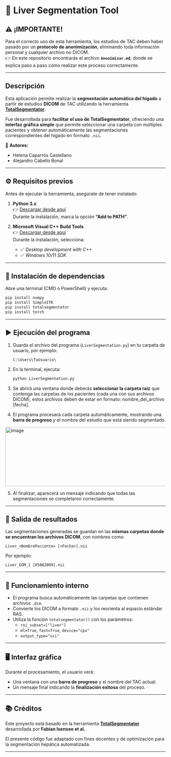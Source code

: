 # 🩻 Liver Segmentation Tool

## ⚠️ ¡IMPORTANTE!

Para el correcto uso de esta herramienta, los estudios de TAC deben haber pasado por un **protocolo de anonimización**, eliminando toda información personal y cualquier archivo no DICOM.  
👉 En este repositorio encontrarás el archivo **`Anonimizar.md`**, donde se explica paso a paso cómo realizar este proceso correctamente.

---

## Descripción

Esta aplicación permite realizar la **segmentación automática del hígado** a partir de estudios **DICOM** de TAC utilizando la herramienta [**TotalSegmentator**](https://github.com/wasserth/TotalSegmentator?tab=readme-ov-file).

Fue desarrollada para **facilitar el uso de TotalSegmentator**, ofreciendo una **interfaz gráfica simple** que permite seleccionar una carpeta con múltiples pacientes y obtener automáticamente las segmentaciones correspondientes del hígado en formato `.nii`.

📘 **Autores:**  
- Helena Caparrós Castellano  
- Alejandro Cabello Bonal  

---

## ⚙️ Requisitos previos

Antes de ejecutar la herramienta, asegúrate de tener instalado:

1. **Python 3.x**  
   👉 [Descargar desde aquí](https://www.python.org/downloads/)  
   Durante la instalación, marca la opción **“Add to PATH”**.

2. **Microsoft Visual C++ Build Tools**  
   👉 [Descargar desde aquí](https://visualstudio.microsoft.com/visual-cpp-build-tools/)  
   Durante la instalación, selecciona:
   - ✅ *Desktop development with C++*  
   - ✅ *Windows 10/11 SDK*

---

## 🧩 Instalación de dependencias

Abre una terminal (CMD o PowerShell) y ejecuta:

```bash
pip install numpy
pip install SimpleITK
pip install totalsegmentator
pip install torch
```

---

## ▶️ Ejecución del programa

1. Guarda el archivo del programa (`LiverSegmentation.py`) en tu carpeta de usuario, por ejemplo:
   ```
   C:\Users\TuUsuario\
   ```

2. En la terminal, ejecuta:

   ```bash
   python LiverSegmentation.py
   ```

3. Se abrirá una ventana donde deberás **seleccionar la carpeta raíz** que contenga las carpetas de los pacientes (cada una con sus archivos DICOM), estos archivos deben de estar en formato: nombre_del_archivo [fecha].

4. El programa procesará cada carpeta automáticamente, mostrando una **barra de progreso** y el nombre del estudio que está siendo segmentado.

<img width="531" height="185" alt="image" src="https://github.com/user-attachments/assets/fb67b467-65ce-4dc6-8ef5-d1bd7a1e5a65" />


5. Al finalizar, aparecerá un mensaje indicando que todas las segmentaciones se completaron correctamente.

---

## 💾 Salida de resultados

Las segmentaciones generadas se guardan en las **mismas carpetas donde se encuentran los archivos DICOM**, con nombres como:

```
Liver_<NombrePaciente> [<Fecha>].nii
```

Por ejemplo:
```
Liver_EOM_1 [05082009].nii
```

---

## 🧠 Funcionamiento interno

- El programa busca automáticamente las carpetas que contienen archivos `.dcm`.
- Convierte los DICOM a formato `.nii` y los reorienta al espacio estándar RAS.
- Utiliza la función `totalsegmentator()` con los parámetros:
  - `roi_subset=["liver"]`
  - `ml=True`, `fast=True`, `device="cpu"`
  - `output_type="nii"`

---

## 🖥️ Interfaz gráfica

Durante el procesamiento, el usuario verá:
- Una ventana con una **barra de progreso** y el nombre del TAC actual.
- Un mensaje final indicando la **finalización exitosa** del proceso.

---

## 📚 Créditos

Este proyecto está basado en la herramienta **[TotalSegmentator](https://github.com/wasserth/TotalSegmentator)** desarrollada por **Fabian Isensee et al.**

El presente código fue adaptado con fines docentes y de optimización para la segmentación hepática automatizada.

---

